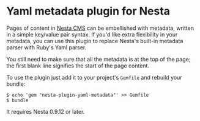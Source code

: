 # Yaml metadata plugin for Nesta

Pages of content in [Nesta CMS][] can be embellished with metadata,
written in a simple key/value pair syntax. If you'd like extra
flexibility in your metadata, you can use this plugin to replace Nesta's
built-in metadata parser with Ruby's Yaml parser.

You still need to make sure that all the metadata is at the top of the
page; the first blank line signifies the start of the page content.

To use the plugin just add it to your project's `Gemfile` and rebuild
your bundle:

    $ echo 'gem "nesta-plugin-yaml-metadata"' >> Gemfile
    $ bundle

It requires Nesta 0.9.12 or later.

[Nesta CMS]: http://nestacms.com
